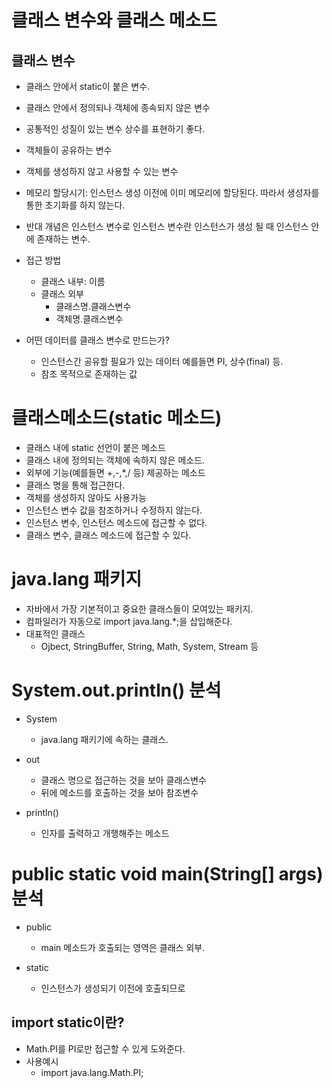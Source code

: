 # 클래스 변수와 클래스 메소드

## 클래스 변수
- 클래스 안에서 static이 붙은 변수.
- 클래스 안에서 정의되나 객체에 종속되지 않은 변수
- 공통적인 성질이 있는 변수 상수를 표현하기 좋다.
- 객체들이 공유하는 변수
  
- 객체를 생성하지 않고 사용할 수 있는 변수
  
- 메모리 할당시기: 인스턴스 생성 이전에 이미 메모리에 할당된다. 
  따라서 생성자를 통한 초기화를 하지 않는다.
- 반대 개념은 인스턴스 변수로 인스턴스 변수란 인스턴스가 생성 될 때 인스턴스 안에 존재하는 변수.
- 접근 방법
    - 클래스 내부: 이름
    - 클래스 외부
        - 클래스명.클래스변수
        - 객체명.클래스변수
    
- 어떤 데이터를 클래스 변수로 만드는가?
    - 인스턴스간 공유할 필요가 있는 데이터 예를들면 PI, 상수(final) 등.
    - 참조 목적으로 존재하는 값
    


# 클래스메소드(static 메소드)

- 클래스 내에 static 선언이 붙은 메소드
- 클래스 내에 정의되는 객체에 속하지 않은 메소드.
- 외부에 기능(예를들면 +,-,*,/ 등) 제공하는 메소드
- 클래스 명을 통해 접근한다.
- 객체를 생성하지 않아도 사용가능
- 인스턴스 변수 값을 참조하거나 수정하지 않는다.
- 인스턴스 변수, 인스턴스 메소드에 접근할 수 없다.
- 클래스 변수, 클래스 메소드에 접근할 수 있다.

# java.lang 패키지
- 자바에서 가장 기본적이고 중요한 클래스들이 모여있는 패키지.
- 컴파일러가 자동으로 import java.lang.*;을 삽입해준다.
- 대표적인 클래스
    - Ojbect, StringBuffer, String, Math, System, Stream 등

# System.out.println() 분석
- System
    - java.lang 패키기에 속하는 클래스.
    
- out
    - 클래스 명으로 접근하는 것을 보아 클래스변수
    - 뒤에 메소드를 호출하는 것을 보아 참조변수
    
- println()
    - 인자를 출력하고 개행해주는 메소드
    
# public static void main(String[] args) 분석

- public
    - main 메소드가 호출되는 영역은 클래스 외부.
    
- static
    - 인스턴스가 생성되기 이전에 호출되므로
    
## import static이란?
- Math.PI를 PI로만 접근할 수 있게 도와준다.
- 사용예시
    - import java.lang.Math.PI;
